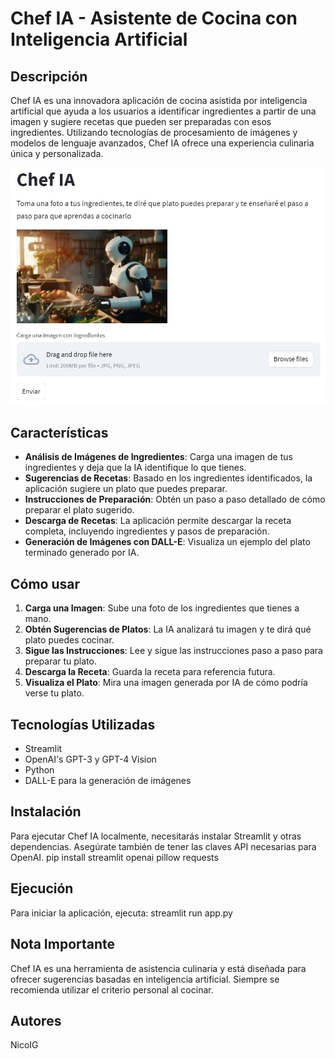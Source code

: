 # Chef IA - Asistente de Cocina con Inteligencia Artificial

## Descripción
Chef IA es una innovadora aplicación de cocina asistida por inteligencia artificial que ayuda a los usuarios a identificar ingredientes a partir de una imagen y sugiere recetas que pueden ser preparadas con esos ingredientes. Utilizando tecnologías de procesamiento de imágenes y modelos de lenguaje avanzados, Chef IA ofrece una experiencia culinaria única y personalizada.

![Chef IA App Screenshot](img/app.jpg)

## Características
- **Análisis de Imágenes de Ingredientes**: Carga una imagen de tus ingredientes y deja que la IA identifique lo que tienes.
- **Sugerencias de Recetas**: Basado en los ingredientes identificados, la aplicación sugiere un plato que puedes preparar.
- **Instrucciones de Preparación**: Obtén un paso a paso detallado de cómo preparar el plato sugerido.
- **Descarga de Recetas**: La aplicación permite descargar la receta completa, incluyendo ingredientes y pasos de preparación.
- **Generación de Imágenes con DALL-E**: Visualiza un ejemplo del plato terminado generado por IA.

## Cómo usar
1. **Carga una Imagen**: Sube una foto de los ingredientes que tienes a mano.
2. **Obtén Sugerencias de Platos**: La IA analizará tu imagen y te dirá qué plato puedes cocinar.
3. **Sigue las Instrucciones**: Lee y sigue las instrucciones paso a paso para preparar tu plato.
4. **Descarga la Receta**: Guarda la receta para referencia futura.
5. **Visualiza el Plato**: Mira una imagen generada por IA de cómo podría verse tu plato.

## Tecnologías Utilizadas
- Streamlit
- OpenAI's GPT-3 y GPT-4 Vision
- Python
- DALL-E para la generación de imágenes

## Instalación
Para ejecutar Chef IA localmente, necesitarás instalar Streamlit y otras dependencias. Asegúrate también de tener las claves API necesarias para OpenAI.
pip install streamlit openai pillow requests

## Ejecución
Para iniciar la aplicación, ejecuta:
streamlit run app.py

## Nota Importante
Chef IA es una herramienta de asistencia culinaria y está diseñada para ofrecer sugerencias basadas en inteligencia artificial. Siempre se recomienda utilizar el criterio personal al cocinar.

## Autores
NicoIG

